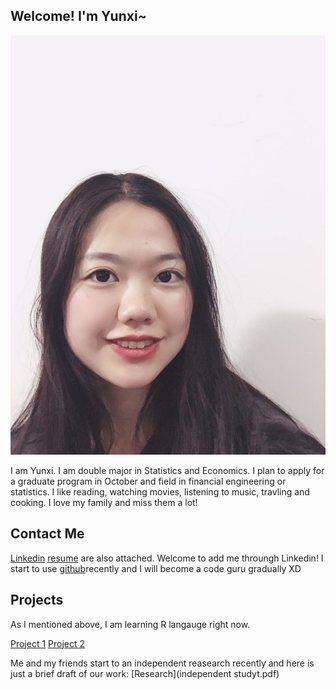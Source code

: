 ## Welcome! I'm Yunxi~
![My photo](me.jpeg)

I am Yunxi.
I am double major in Statistics and Economics.
I plan to apply for a graduate program in October and field in financial engineering or statistics.
I like reading, watching movies, listening to music, travling and cooking.
I love my family and miss them a lot!

## Contact Me

[Linkedin](https://www.linkedin.com/in/yunxichen/)
[resume](resume.pdf) are also attached. Welcome to add me throungh Linkedin!
I start to use [github](https://github.com/Rosetta123)recently and I will become a code guru gradually XD


## Projects
As I mentioned above, I am learning R langauge right now.

[Project 1](hw01.html)
[Project 2](hw02.html)

Me and my friends start to an independent reasearch recently and here is just a brief draft of our work:
[Research](independent studyt.pdf)



